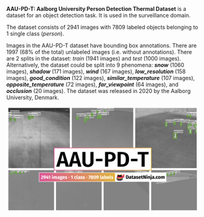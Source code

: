 **AAU-PD-T: Aalborg University Person Detection Thermal Dataset** is a dataset for an object detection task. It is used in the surveillance domain. 

The dataset consists of 2941 images with 7809 labeled objects belonging to 1 single class (*person*).

Images in the AAU-PD-T dataset have bounding box annotations. There are 1997 (68% of the total) unlabeled images (i.e. without annotations). There are 2 splits in the dataset: *train* (1941 images) and *test* (1000 images). Alternatively, the dataset could be split into 9 phenomena: ***snow*** (1060 images), ***shadow*** (171 images), ***wind*** (167 images), ***low_resolution*** (158 images), ***good_condition*** (122 images), ***similar_temperature*** (107 images), ***opposite_temperature*** (72 images), ***far_viewpoint*** (64 images), and ***occlusion*** (20 images). The dataset was released in 2020 by the Aalborg University, Denmark.

<img src="https://github.com/dataset-ninja/aau-pd-t/raw/main/visualizations/poster.png">
